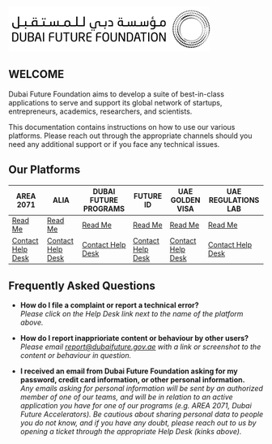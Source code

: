 ![DFF Logo](GENERAL/dff_logo2.png)


## WELCOME <br>

Dubai Future Foundation aims to develop a suite of best-in-class applications to serve and support its global network of startups, entrepreneurs, academics, researchers, and scientists.

This documentation contains instructions on how to use our various platforms. Please reach out through the appropriate channels should you need any additional support or if you face any technical issues.

## Our Platforms <br>

| **AREA 2071**     | **ALIA**     | **DUBAI FUTURE PROGRAMS**           | **FUTURE ID**           | **UAE GOLDEN VISA** |**UAE REGULATIONS LAB** |
|-------------------------------------|-------------------------------------|-------------------------------------|-------------------------------|-----------------------------------|---------------------------------------------|
| [Read Me](/AREA/README.md) | [Read Me](/ALIA/README.md) | [Read Me](/Programs/README.md) | [Read Me](/FUTURE_ID/README.md) | [Read Me](/VISA/README.md) | [Read Me](/REGLAB/README.md) |
| [Contact Help Desk](mailto:helpdesk@dubaifuture.gov.ae) | [Contact Help Desk](mailto:helpdesk@dubaifuture.gov.ae) | [Contact Help Desk](mailto:helpdesk@dubaifuture.gov.ae) | [Contact Help Desk](mailto:helpdesk@dubaifuture.gov.ae) | [Contact Help Desk](mailto:helpdesk@dubaifuture.gov.ae) | [Contact Help Desk](mailto:helpdesk@dubaifuture.gov.ae) |


## Frequently Asked Questions <br>

* **How do I file a complaint or report a technical error?**<br>
  *Please click on the Help Desk link next to the name of the platform above.*

* **How do I report inapprioriate content or behaviour by other users?**<br>
  *Please email report@dubaifuture.gov.ae with a link or screenshot to the content or behaviour in question.*

* **I received an email from Dubai Future Foundation asking for my password, credit card information, or other personal information.**<br>
  *Any emails asking for personal information will be sent by an authorized member of one of our teams, and will be in relation to an active application you have for one of our programs (e.g. AREA 2071, Dubai Future Accelerators). Be cautious about sharing personal data to people you do not know, and if you have any doubt, please reach out to us by opening a ticket through the appropriate Help Desk (kinks above).*

